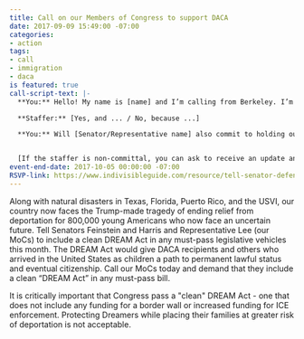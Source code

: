 ```yaml
---
title: Call on our Members of Congress to support DACA
date: 2017-09-09 15:49:00 -07:00
categories:
- action
tags:
- call
- immigration
- daca
is featured: true
call-script-text: |-
  **You:** Hello! My name is [name] and I’m calling from Berkeley. I’m glad to hear that [Senator/Representative name] is speaking out against Trump's decision to end the DACA program. Will the [Senator/Representative] commit to me, a constituent, that they will demand that the DREAM Act be included in any must-pass bill that is scheduled for a vote this month?

  **Staffer:** [Yes, and ... / No, because ...]

  **You:** Will [Senator/Representative name] also commit to holding out for a clean DREAM Act - one that does not include additional funding for ICE or for a border wall?


  [If the staffer is non-committal, you can ask to receive an update and provide your phone number and/or email address. Please let us know how your call goes by emailing [info@indivisibleberkeley.org](mailto:info@indivisibleberkeley.org) or contacting the [Immigration Team](https://indivisibleberkeley.org/team/immigration)]
event-end-date: 2017-10-05 00:00:00 -07:00
RSVP-link: https://www.indivisibleguide.com/resource/tell-senator-defend-daca-support-durbin-graham-dream-act/
---
```


Along with natural disasters in Texas, Florida, Puerto Rico, and the USVI, our country now faces the Trump-made tragedy of ending relief from deportation for 800,000 young Americans who now face an uncertain future. Tell Senators Feinstein and Harris and Representative Lee (our MoCs) to include a clean DREAM Act in any must-pass legislative vehicles this month. The DREAM Act would give DACA recipients and others who arrived in the United States as children a path to permanent lawful status and eventual citizenship. Call our MoCs today and demand that they include a clean “DREAM Act” in any must-pass bill.

It is critically important that Congress pass a "clean" DREAM Act - one that does not include any funding for a border wall or increased funding for ICE enforcement. Protecting Dreamers while placing their families at greater risk of deportation is not acceptable.